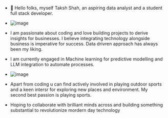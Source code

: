 - 👋 Hello folks, myself Taksh Shah, an aspiring data analyst and a student full stack developer.
- ![image](https://github.com/user-attachments/assets/41a32850-6dc2-4ba4-b3aa-53f476f94636)

- I am passionate about coding and love building projects to derive insights for businesses. I believe integrating technology alongside business is imperative for success. Data drivren approach has always been my liking.

- I am currently engaged in Machine learning for predictive modelling and LLM integration to automate processes.
- ![image](https://github.com/user-attachments/assets/9a04ed4e-59ff-489e-aef6-584d1e9f381a)

- Apart from coding u can find actively involved in playing outdoor sports and a keen intersr for exploring new places and environment. My second best passion is playing sports.

- Hoping to collaborate with brilliant minds across and building something substantial to revolutionize mordern day technology


<!---
Takshshah-16/Takshshah-16 is a ✨ special ✨ repository because its `README.md` (this file) appears on your GitHub profile.
You can click the Preview link to take a look at your changes.
--->
